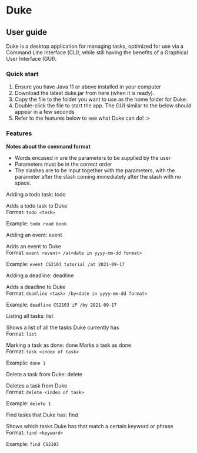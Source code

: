 <h1>Duke</h1>

<h2>User guide</h2>
   
Duke is a desktop application for managing tasks, optimized for use via a Command Line Interface (CLI), while still having the benefits of a Graphical User Interface (GUI).

<h3>Quick start</h3>

1. Ensure you have Java 11 or above installed in your computer
1. Download the latest duke.jar from here (when it is ready).
1. Copy the file to the folder you want to use as the home folder for Duke.
1. Double-click the file to start the app. The GUI similar to the below should appear in a few seconds
1. Refer to the features below to see what Duke can do! :>


<h3>Features</h3>

<b>Notes about the command format</b>

* Words encased in <angle brackets> are the parameters to be supplied by the user
* Parameters must be in the correct order
* The slashes are to be input together with the parameters, with the parameter after the slash coming immediately after the slash with no space.

Adding a todo task: todo

Adds a todo task to Duke  
Format: `todo <task>`
   
Example: `todo read book`

   
Adding an event: event

Adds an event to Duke  
Format: `event <event> /at<date in yyyy-mm-dd format>`
   
Example: `event CS2103 tutorial /at 2021-09-17`

   
Adding a deadline: deadline

Adds a deadline to Duke  
Format: `deadline <task> /by<date in yyyy-mm-dd format>`
   
Example: `deadline CS2103 iP /by 2021-09-17`
   

Listing all tasks: list

Shows a list of all the tasks Duke currently has  
Format: `list`
   
   
Marking a task as done: done
Marks a task as done  
Format: `task <index of task>`
   
Example: `done 1`
   
   
Delete a task from Duke: delete
   
Deletes a task from Duke  
Format: `delete <index of task>`
   
Example: `delete 1`
   

Find tasks that Duke has: find

Shows which tasks Duke has that match a certain keyword or phrase  
Format: `find <keyword>`
   
Example: `find CS2103`

 
